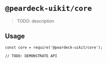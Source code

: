 # `@peardeck-uikit/core`

> TODO: description

## Usage

```
const core = require('@peardeck-uikit/core');

// TODO: DEMONSTRATE API
```
